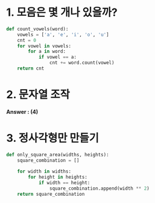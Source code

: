 # 1. 모음은 몇 개나 있을까?

```python
def count_vowels(word):
    vowels = ['a', 'e', 'i', 'o', 'u']
    cnt = 0
    for vowel in vowels:
		for a in word:
	        if vowel == a:
    		    cnt += word.count(vowel)
    return cnt
```



# 2. 문자열 조작

**Answer : (4)**



# 3. 정사각형만 만들기

```python
def only_square_area(widths, heights):
    square_combination = []
    
    for width in widths:
        for height in heights:
            if width == height:
                square_combination.append(width ** 2)
    return square_combination
                
```


